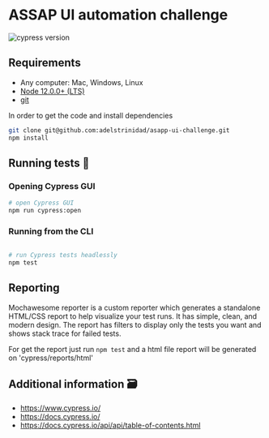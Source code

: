 # ASSAP UI automation challenge
![cypress version](https://img.shields.io/badge/cypress-9.2.1-brightgreen)


## Requirements

- Any computer: Mac, Windows, Linux
- [Node 12.0.0+ (LTS)](https://nodejs.org/)
- [git](https://git-scm.com)

In order to get the code and install dependencies

```bash
git clone git@github.com:adelstrinidad/asapp-ui-challenge.git
npm install
```
## Running tests 🐛
### Opening Cypress GUI

```bash
# open Cypress GUI
npm run cypress:open
```

### Running from the CLI


```bash

# run Cypress tests headlessly
npm test
```

## Reporting
Mochawesome reporter is a custom reporter which generates a standalone HTML/CSS report to help visualize your test runs. It has simple, clean, and modern design. The report has filters to display only the tests you want and shows stack trace for failed tests.

For get the report just run `npm test` and a html file report will be generated on 'cypress/reports/html'
## Additional information 🗃

- https://www.cypress.io/
- https://docs.cypress.io/
- https://docs.cypress.io/api/api/table-of-contents.html

[ci-badge]: https://circleci.com/gh/cypress-io/testing-workshop-cypress.svg?style=svg
[ci-url]: https://circleci.com/gh/cypress-io/testing-workshop-cypress
[renovate-badge]: https://img.shields.io/badge/renovate-app-blue.svg
[renovate-app]: https://renovateapp.com/
